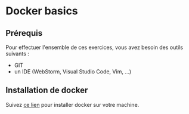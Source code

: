 # Docker basics

## Prérequis

Pour effectuer l'ensemble de ces exercices, vous avez besoin des outils suivants :

- GIT
- un IDE (WebStorm, Visual Studio Code, Vim, ...)

## Installation de docker

Suivez [ce lien](https://hub.docker.com/?overlay=onboarding) pour installer docker sur votre machine.
